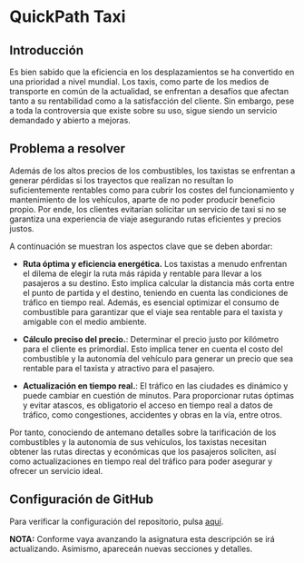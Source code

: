 # QuickPath Taxi

## Introducción
Es bien sabido que la eficiencia en los desplazamientos se ha convertido en una prioridad a nivel mundial. Los taxis, como parte de los medios de transporte en común de la actualidad, se enfrentan a desafíos que afectan tanto a su rentabilidad como a la satisfacción del cliente. Sin embargo, pese a toda la controversia que existe sobre su uso, sigue siendo un servicio demandado y abierto a mejoras.

## Problema a resolver
Además de los altos precios de los combustibles, los taxistas se enfrentan a generar pérdidas si los trayectos que realizan no resultan lo suficientemente rentables como para cubrir los costes del funcionamiento y mantenimiento de los vehículos, aparte de no poder producir beneficio propio. Por ende, los clientes evitarían solicitar un servicio de taxi si no se garantiza una experiencia de viaje asegurando rutas eficientes y precios justos.

A continuación se muestran los aspectos clave que se deben abordar:
- **Ruta óptima y eficiencia energética.** Los taxistas a menudo enfrentan el dilema de elegir la ruta más rápida y rentable para llevar a los pasajeros a su destino. Esto implica calcular la distancia más corta entre el punto de partida y el destino, teniendo en cuenta las condiciones de tráfico en tiempo real. Además, es esencial optimizar el consumo de combustible para garantizar que el viaje sea rentable para el taxista y amigable con el medio ambiente. 

- **Cálculo preciso del precio.**: Determinar el precio justo por kilómetro para el cliente es primordial. Esto implica tener en cuenta el costo del combustible y la autonomía del vehículo para generar un precio que sea rentable para el taxista y atractivo para el pasajero.

- **Actualización en tiempo real.**: El tráfico en las ciudades es dinámico y puede cambiar en cuestión de minutos. Para proporcionar rutas óptimas y evitar atascos, es obligatorio el acceso en tiempo real a datos de tráfico, como congestiones, accidentes y obras en la vía, entre otros.

Por tanto, conociendo de antemano detalles sobre la tarificación de los combustibles y la autonomía de sus vehículos, los taxistas necesitan obtener las rutas directas y económicas que los pasajeros soliciten, así como actualizaciones en tiempo real del tráfico para poder asegurar y ofrecer un servicio ideal.

## Configuración de GitHub
Para verificar la configuración del repositorio, pulsa [aquí](https://github.com/johnwaves/quickpath-taxi/blob/Objetivo-0/docs/git-config.png).

**NOTA:** Conforme vaya avanzando la asignatura esta descripción se irá actualizando. Asimismo, apareceán nuevas secciones y detalles.

